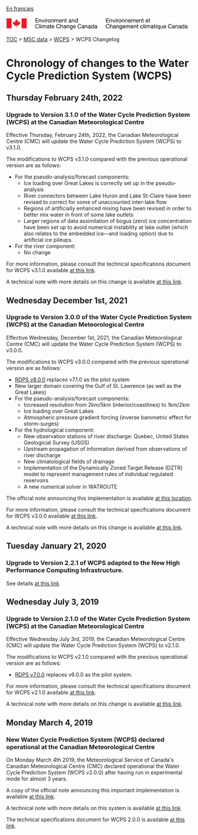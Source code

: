 [En français](changelog_wcps_fr.md)

![ECCC logo](../../img_eccc-logo.png)

[TOC](../../readme_en.md) > [MSC data](../readme_en.md) > [WCPS](readme_wcps_en.md) > WCPS Changelog

# Chronology of changes to the Water Cycle Prediction System (WCPS)

## Thursday February 24th, 2022

### Upgrade to Version 3.1.0 of the Water Cycle Prediction System (WCPS) at the Canadian Meteorological Centre

Effective Thursday, February 24th, 2022, the Canadian Meteorological Centre (CMC) will update the Water Cycle Prediction System (WCPS) to v3.1.0.

The modifications to WCPS v3.1.0 compared with the previous operational version are as follows:

* For the pseudo-analysis/forecast components:
    * Ice loading over Great Lakes is correctly set up in the pseudo-analysis
    * River connectors between Lake Huron and Lake St-Claire have been revised to correct for some of unaccounted inter-lake flow
    * Regions of artificially enhanced mixing have been revised in order to better mix water in front of some lake outlets
    * Larger regions of data assimilation of bogus (zero) ice concentration have been set up to avoid numerical instability at lake outlet (which also relates to the embedded ice—and loading option) due to artificial ice pileups.
* For the river component:
    * No change

For more information, please consult the technical specifications document for WCPS v3.1.0 available [at this link](https://collaboration.cmc.ec.gc.ca/cmc/CMOI/product_guide/docs/tech_specifications/tech_specifications_WCPS_3.0.0_e.pdf).

A technical note with more details on this change is available [at this link](https://collaboration.cmc.ec.gc.ca/cmc/CMOI/product_guide/docs/tech_notes/technote_wcps-310_e.pdf).

## Wednesday December 1st, 2021

### Upgrade to Version 3.0.0 of the Water Cycle Prediction System (WCPS) at the Canadian Meteorological Centre

Effective Wednesday, December 1st, 2021, the Canadian Meteorological Centre (CMC) will update the Water Cycle Prediction System (WCPS) to v3.0.0.

The modifications to WCPS v3.0.0 compared with the previous operational version are as follows:

* [RDPS v8.0.0](../nwp_rdps/changelog_rdps_en.md) replaces v7.1.0 as the pilot system
* New larger domain covering the Gulf of St. Lawrence (as well as the Great Lakes)
* For the pseudo-analysis/forecast components:
    * Increased resolution from 2km/5km (interior/coastlines) to 1km/2km
    * Ice loading over Great Lakes
    * Atmospheric pressure gradient forcing (inverse barometric effect for storm-surges)
* For the hydrological component: 
    * New observation stations of river discharge: Quebec, United States Geologicial Survey (USGS) 
    * Upstream propagation of information derived from observations of river discharge 
    * New climatological fields of drainage
    * Implementation of the Dynamically Zoned Target Release (DZTR) model to represent management rules of individual regulated reservoirs 
    * A new numerical solver in WATROUTE

The official note announcing this implementation is available [at this location](https://dd.meteo.gc.ca/doc/genots/2021/11/26/NOCN03_CWAO_262118___50159).

For more information, please consult the technical specifications document for WCPS v3.0.0 available [at this link](https://collaboration.cmc.ec.gc.ca/cmc/CMOI/product_guide/docs/tech_specifications/tech_specifications_WCPS_3.0.0_e.pdf).

A technical note with more details on this change is available [at this link](https://collaboration.cmc.ec.gc.ca/cmc/CMOI/product_guide/docs/tech_notes/technote_wcps-300_e.pdf).

## Tuesday January 21, 2020

### Upgrade to Version 2.2.1 of WCPS adapted to the New High Performance Computing Infrastructure.

See details [at this link](../changelog_multisystems_en.md)

## Wednesday July 3, 2019

### Upgrade to Version 2.1.0 of the Water Cycle Prediction System (WCPS) at the Canadian Meteorological Centre

Effective Wednesday July 3rd, 2019, the Canadian Meteorological Centre (CMC) will update the Water Cycle Prediction System (WCPS) to v2.1.0.

The modifications to WCPS v2.1.0 compared with the previous operational version are as follows:

* [RDPS v7.0.0](../nwp_rdps/changelog_rdps_en.md) replaces v6.0.0 as the pilot system.

For more information, please consult the technical specifications document for WCPS v2.1.0 available [at this link](https://collaboration.cmc.ec.gc.ca/cmc/CMOI/product_guide/docs/tech_specifications/tech_specifications_WCPS_2.1.0_e.pdf).

A technical note with more details on this change is available [at this link](https://collaboration.cmc.ec.gc.ca/cmc/CMOI/product_guide/docs/tech_notes/technote_wcps-210_e.pdf).

## Monday March 4, 2019

### New Water Cycle Prediction System (WCPS) declared operational at the Canadian Meteorological Centre

On Monday March 4th 2019, the Meteorological Service of Canada's Canadian Meteorological Centre (CMC) declared operational the Water Cycle Prediction System (WCPS v2.0.0) after having run in experimental mode for almost 3 years.

A copy of the official note announcing this important implementation is available [at this link](http://dd.meteo.gc.ca/doc/genots/2019/03/04/NOCN03_CWAO_041525___40141).

A technical note with more details on this system is available [at this link](https://collaboration.cmc.ec.gc.ca/cmc/CMOI/product_guide/docs/tech_notes/technote_wcps-200_20190304_e.pdf).

The technical specifications document for WCPS 2.0.0 is available [at this link](https://collaboration.cmc.ec.gc.ca/cmc/CMOI/product_guide/docs/tech_specifications/tech_specifications_WCPS_2.0.0_e.pdf).

